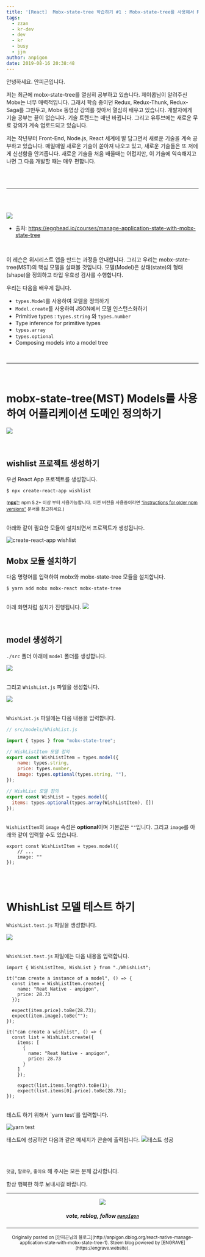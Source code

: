 ```yaml
---
title: '[React]  Mobx-state-tree 학습하기 #1 : Mobx-state-tree를 사용해서 Reat State 관리하기'
tags:
  - zzan
  - kr-dev
  - dev
  - kr
  - busy
  - jjm
author: anpigon
date: 2019-08-16 20:38:48
---
```


안녕하세요. 안피곤입니다. 

저는 최근에 mobx-state-tree를 열심히 공부하고 있습니다. 제이콥님이 알려주신 Mobx는 너무 매력적입니다. 그래서 학습 중이던 Redux, Redux-Thunk, Redux-Saga를 그만두고, Mobx 동영상 강의를 찾아서 열심히 배우고 있습니다. 개발자에게 기술 공부는 끝이 없습니다. 기술 트렌드는 매년 바뀝니다. 그리고 유투브에는 새로운 무료 강의가 계속 업로드되고 있습니다.

저는 작년부터 Front-End, Node.js, React 세계에 발 담그면서 새로운 기술을 계속 공부하고 있습니다. 매일매일 새로운 기술이 쏟아져 나오고 있고, 새로운 기술들은 또 저에게 신선함을 안겨줍니다. 새로운 기술을 처음 배울때는 어렵지만, 이 기술에 익숙해지고 나면 그 다음 개발할 때는 매우 편합니다. 

<br>
<br>

***

<br>
<br>

![](https://files.steempeak.com/file/steempeak/anpigon/sYISPibs-E1848CE185A6E18486E185A9E186A820E1848BE185A5E186B9E18482E185B3E186AB20E18483E185B5E1848CE185A1E1848BE185B5E186AB.png)
* 출처: https://egghead.io/courses/manage-application-state-with-mobx-state-tree

<br>

이 레슨은 위시리스트 앱을 만드는 과정을 안내합니다. 그리고 우리는 mobx-state-tree(MST)의 핵심 모델을 살펴볼 것입니다. 모델(Model)은 상태(state)의 형태(shape)을 정의하고 타입 유효성 검사를 수행합니다.

우리는 다음을 배우게 됩니다.

* `types.Model`를 사용하여 모델을 정의하기
* `Model.create`를 사용하여 JSON에서 모델 인스턴스화하기
* Primitive types : `types.string` 와 `types.number`
* Type inference for primitive types
* `types.array`
* `types.optional`
* Composing models into a model tree

<br>

***

<br>

# mobx-state-tree(MST) Models를 사용하여 어플리케이션 도메인 정의하기

![](https://files.steempeak.com/file/steempeak/anpigon/QYaZgRXD-scrnli_2019-208-2016-20E1848BE185A9E18492E185AE207-51-18.png)

<br>

## wishlist 프로젝트 생성하기

우선 React App 프로젝트를 생성합니다.

```
$ npx create-react-app wishlist
```
<sup>([**npx**](https://medium.com/@maybekatz/introducing-npx-an-npm-package-runner-55f7d4bd282b)는 npm 5.2+ 이상 부터 사용가능합니다. 이전 버전을 사용중이라면 ["instructions for older npm versions"](https://gist.github.com/gaearon/4064d3c23a77c74a3614c498a8bb1c5f) 문서를 참고하세요.)</sup>

<br>아래와 같이 필요한 모듈이 설치되면서 프로젝트가 생성됩니다.

![create-react-app wishlist](https://files.steempeak.com/file/steempeak/anpigon/qKbngEv5-E18489E185B3E1848FE185B3E18485E185B5E186ABE18489E185A3E186BA202019-08-1620E1848BE185A9E18492E185AE206.30.31.png)


## Mobx 모듈 설치하기

다음 명령어를 입력하여 mobx와 mobx-state-tree 모듈을 설치합니다.

```
$ yarn add mobx mobx-react mobx-state-tree
```

<br>아래 화면처럼 설치가 진행됩니다.
![](https://files.steempeak.com/file/steempeak/anpigon/vF5NPzrP-E18489E185B3E1848FE185B3E18485E185B5E186ABE18489E185A3E186BA202019-08-1620E1848BE185A9E18492E185AE206.37.25.png)

<br>

## model 생성하기

`./src` 폴더 아래에 `model` 폴더를 생성합니다.

![](https://files.steempeak.com/file/steempeak/anpigon/rCAs2zKU-E18489E185B3E1848FE185B3E18485E185B5E186ABE18489E185A3E186BA202019-08-1620E1848BE185A9E18492E185AE206.38.54.png)

<br>그리고 `WhishList.js` 파일을 생성합니다.

![](https://files.steempeak.com/file/steempeak/anpigon/SbF32haI-E18489E185B3E1848FE185B3E18485E185B5E186ABE18489E185A3E186BA202019-08-1620E1848BE185A9E18492E185AE206.40.18.png)

 <br>`WhishList.js` 파일에는 다음 내용을 입력합니다.


```js
// src/models/WhishList.js

import { types } from "mobx-state-tree";

// WishListItem 모델 정의
export const WishListItem = types.model({
	name: types.string,
	price: types.number,
	image: types.optional(types.string, ""),
});

// WishList 모델 정의
export const WishList = types.model({
  items: types.optional(types.array(WishListItem), [])
});

```

<br>`WishListItem`의 `image` 속성은 **optional**이며 기본값은 `""`입니다. 그리고 `image`를 아래와 같이 입력할 수도 있습니다.

```
export const WishListItem = types.model({
	// ...
	image: ""
});
```

<br>
<br>

# WhishList 모델 테스트 하기

`WhishList.test.js` 파일을 생성합니다.

![](https://files.steempeak.com/file/steempeak/anpigon/fKYB4AlR-E18489E185B3E1848FE185B3E18485E185B5E186ABE18489E185A3E186BA202019-08-1620E1848BE185A9E18492E185AE206.59.59.png)

 <br>`WhishList.test.js` 파일에는 다음 내용을 입력합니다.

```
import { WishListItem, WishList } from "./WhishList";

it("can create a instance of a model", () => {
  const item = WishListItem.create({
    name: "Reat Native - anpigon",
    price: 28.73
  });

  expect(item.price).toBe(28.73);
  expect(item.image).toBe("");
});

it("can create a wishlist", () => {
  const list = WishList.create({
    items: [
      {
        name: "Reat Native - anpigon",
        price: 28.73
      }
    ]
	});
	
	expect(list.items.length).toBe(1);
	expect(list.items[0].price).toBe(28.73);
});
```

<br>
테스트 하기 위해서 `yarn test`를 입력합니다.

![yarn test](https://files.steempeak.com/file/steempeak/anpigon/7EeoobCu-E18489E185B3E1848FE185B3E18485E185B5E186ABE18489E185A3E186BA202019-08-1620E1848BE185A9E18492E185AE207.05.39.png)


테스트에 성공하면 다음과 같은 메세지가 콘솔에 출력됩니다.
![테스트 성공](https://files.steempeak.com/file/steempeak/anpigon/nJXkDAS6-E18489E185B3E1848FE185B3E18485E185B5E186ABE18489E185A3E186BA202019-08-1620E1848BE185A9E18492E185AE207.18.20.png)


<br>
<br>

 `댓글`, `팔로우`, `좋아요` 해 주시는 모든 분께 감사합니다.

항상 행복한 하루 보내시길 바랍니다.

*** 

<center><img src='https://steemitimages.com/400x0/https://cdn.steemitimages.com/DQmQmWhMN6zNrLmKJRKhvSScEgWZmpb8zCeE2Gray1krbv6/BC054B6E-6F73-46D0-88E4-C88EB8167037.jpeg'><h5>vote, reblog, follow <code><a href='/@anpigon'>@anpigon</a></code></h5></center>

***
<center><sup>Originally posted on [안피곤님의 블로그](http://anpigon.dblog.org/react-native-manage-application-state-with-mobx-state-tree-1). Steem blog powered by [ENGRAVE](https://engrave.website).</sup></center>